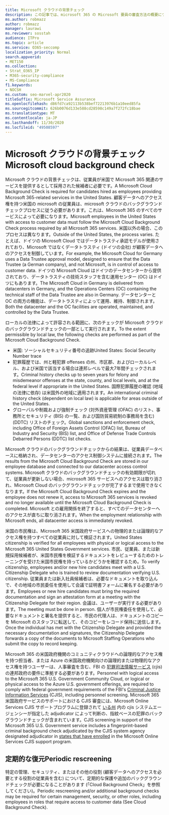 ```yaml
---
title: Microsoft クラウドの背景チェック
description: この記事では、microsoft 365 の Microsoft 要員の審査方法の概要について説明します。
ms.author: robmazz
author: robmazz
manager: laurawi
ms.reviewer: sosstah
audience: ITPro
ms.topic: article
ms.service: O365-seccomp
localization_priority: Normal
search.appverid:
- MET150
ms.collection:
- Strat_O365_IP
- M365-security-compliance
- MS-Compliance
f1.keywords:
- NOCSH
ms.custom: seo-marvel-apr2020
titleSuffix: Microsoft Service Assurance
ms.openlocfilehash: d86fd7ca92113b538bef72213976b1a10eed85fa
ms.sourcegitcommit: 626b0076d133e588cd28598c149a7f272fc18bae
ms.translationtype: MT
ms.contentlocale: ja-JP
ms.lasthandoff: 11/30/2020
ms.locfileid: "49508597"
---
```

# <a name="microsoft-cloud-background-check"></a><span data-ttu-id="259a4-103">Microsoft クラウドの背景チェック</span><span class="sxs-lookup"><span data-stu-id="259a4-103">Microsoft cloud background check</span></span>

<span data-ttu-id="259a4-104">Microsoft クラウドの背景チェックは、従業員が米国で Microsoft 365 関連のサービスを提供するとして採用された候補者に必要です。</span><span class="sxs-lookup"><span data-stu-id="259a4-104">A Microsoft Cloud Background Check is required for candidates hired as employees providing Microsoft 365-related services in the United States.</span></span> <span data-ttu-id="259a4-105">顧客データへのアクセス権を持つ米国の microsoft の従業員は、microsoft クラウドのバックグラウンドチェックプロセスに従う必要があります。これは、Microsoft 365 のすべてのサービスによって必要になります。</span><span class="sxs-lookup"><span data-stu-id="259a4-105">Microsoft employees in the United States with access to customer data must follow the Microsoft Cloud Background Check process required by all Microsoft 365 services.</span></span> <span data-ttu-id="259a4-106">米国以外の場合、このプロセスは異なります。</span><span class="sxs-lookup"><span data-stu-id="259a4-106">Outside of the United States, the process varies.</span></span> <span data-ttu-id="259a4-107">たとえば、ドイツの Microsoft Cloud ではデータトラスティ承認モデルが使用されており、Microsoft ではなくデータトラスティ (ドイツの会社) が顧客データへのアクセスを制御しています。</span><span class="sxs-lookup"><span data-stu-id="259a4-107">For example, the Microsoft Cloud for Germany uses a Data Trustee approval model, designed to ensure that the Data Trustee (a German company), and not Microsoft, is in control of access to customer data.</span></span> <span data-ttu-id="259a4-108">ドイツの Microsoft Cloud はドイツのデータセンターから提供されており、データトラスティの技術スタッフを含む運用センター (OC) はドイツにもあります。</span><span class="sxs-lookup"><span data-stu-id="259a4-108">The Microsoft Cloud in Germany is delivered from datacenters in Germany, and the Operations Centers (OC) containing the technical staff of the Data Trustee are also in Germany.</span></span> <span data-ttu-id="259a4-109">データセンターと OC の両方の機能は、データトラスティによって運用、維持、制御されます。</span><span class="sxs-lookup"><span data-stu-id="259a4-109">Both the datacenter and the OC facilities are operated, maintained, and controlled by the Data Trustee.</span></span>

<span data-ttu-id="259a4-110">ローカルの法律によって許容される範囲に、次のチェックが Microsoft クラウドのバックグラウンドチェックの一部として実行されます。</span><span class="sxs-lookup"><span data-stu-id="259a4-110">To the extent permissible by local law, the following checks are performed as part of the Microsoft Cloud Background Check.</span></span>

- <span data-ttu-id="259a4-111">米国: ソーシャルセキュリティ番号の追跡</span><span class="sxs-lookup"><span data-stu-id="259a4-111">United States: Social Security Number trace</span></span>
- <span data-ttu-id="259a4-112">犯罪履歴では、州と軽犯罪 offenses の州、市区郡、およびローカルレベル、および米国で該当する場合は連邦レベルで最大7年間チェックされます。</span><span class="sxs-lookup"><span data-stu-id="259a4-112">Criminal history checks up to seven years for felony and misdemeanor offenses at the state, county, and local levels, and at the federal level if appropriate in the United States.</span></span> <span data-ttu-id="259a4-113">国際犯罪履歴の確認 (地域の法律に依存) は米国外の地域に適用されます。</span><span class="sxs-lookup"><span data-stu-id="259a4-113">An international criminal history check (dependent on local law) is applicable for areas outside of the United States.</span></span>
- <span data-ttu-id="259a4-114">グローバルや制裁および強制チェック (対外資産管理 (OFAC) のリスト、事務所とセキュリティ (BIS) の一覧、および国防貿易統制の事務局を含む) (DDTC) リストのチェック。</span><span class="sxs-lookup"><span data-stu-id="259a4-114">Global sanctions and enforcement check, including Office of Foreign Assets Control (OFAC) list, Bureau of Industry and Security (BIS) list, and Office of Defense Trade Controls Debarred Persons (DDTC) list checks.</span></span>

<span data-ttu-id="259a4-115">Microsoft クラウドのバックグラウンドチェックからの結果は、従業員データベースに格納され、データセンターのアクセス制御システムに接続されます。</span><span class="sxs-lookup"><span data-stu-id="259a4-115">The results from the Microsoft Cloud Background Check are stored in our employee database and connected to our datacenter access control systems.</span></span> <span data-ttu-id="259a4-116">Microsoft クラウドのバックグラウンドチェックの有効期限が切れて、従業員が更新しない場合、microsoft 365 サービスへのアクセスは取り消され、Microsoft Cloud のバックグラウンドチェックが完了するまで使用できなくなります。</span><span class="sxs-lookup"><span data-stu-id="259a4-116">If the Microsoft Cloud Background Check expires and the employee does not renew it, access to Microsoft 365 services is revoked and no longer available until the Microsoft Cloud Background Check is completed.</span></span> <span data-ttu-id="259a4-117">Microsoft との雇用関係を終了すると、すべてのデータセンターへのアクセスが直ちに取り消されます。</span><span class="sxs-lookup"><span data-stu-id="259a4-117">When the employment relationship with Microsoft ends, all datacenter access is immediately revoked.</span></span>

<span data-ttu-id="259a4-118">米国の市民権は、Microsoft 365 米国政府サービスへの物理的または論理的なアクセス権を持つすべての従業員に対して検証されます。</span><span class="sxs-lookup"><span data-stu-id="259a4-118">United States citizenship is verified for all employees with physical or logical access to the Microsoft 365 United States Government services.</span></span> <span data-ttu-id="259a4-119">市民、従業員、または新規採用候補者が、米国市民権を検証するドキュメントをレビューするためのトレーニングを受けた米国市民権を持っているかどうかを確認するため。</span><span class="sxs-lookup"><span data-stu-id="259a4-119">To verify citizenship, employees and/or new hire candidates meet with a U.S. Citizenship Delegate who is trained to review documentation verifying U.S. citizenship.</span></span> <span data-ttu-id="259a4-120">従業員または新入社員候補者は、必要なドキュメントを取り込んで、その地域の市民委任を使用して会議で証明書フォームに署名する必要があります。</span><span class="sxs-lookup"><span data-stu-id="259a4-120">Employees or new hire candidates must bring the required documentation and sign an attestation form at a meeting with the Citizenship Delegate for their region.</span></span> <span data-ttu-id="259a4-121">会議は、ユーザーが実行する必要があります。</span><span class="sxs-lookup"><span data-stu-id="259a4-121">The meeting must be done in person.</span></span> <span data-ttu-id="259a4-122">個人が市民権委任を使用して、必要なドキュメントと署名を提供すると、市民の代理人は、ドキュメントのコピーを Microsoft のスタッフに転送して、そのコピーをレコード保持に送信します。</span><span class="sxs-lookup"><span data-stu-id="259a4-122">Once the individual has met with the Citizenship Delegate and provided the necessary documentation and signatures, the Citizenship Delegate forwards a copy of the documents to Microsoft Staffing Operations who submit the copy to record keeping.</span></span>

<span data-ttu-id="259a4-123">Microsoft 365 の米国政府機関のコミュニティクラウドへの論理的なアクセス権を持つ担当者、または Azure の米国政府機関向けの論理的または物理的なアクセス権を持つユーザーは、人事審査を含む、FBI の [犯罪司法情報サービス](https://www.fbi.gov/services/cjis) (cjis) の連邦政府の要件に準拠する必要があります。</span><span class="sxs-lookup"><span data-stu-id="259a4-123">Personnel with logical access to the Microsoft 365 U.S. Government Community Cloud, or logical or physical access to the Azure U.S. government offerings, are required to comply with federal government requirements of the FBI's [Criminal Justice Information Services](https://www.fbi.gov/services/cjis) (CJIS), including personnel screening.</span></span> <span data-ttu-id="259a4-124">Microsoft 365 米国政府サービスのサポートにおける CJIS 審査には、Microsoft Online Services CJIS サポートプログラムに登録されて [いる州](https://blogs.office.com/2013/10/23/california-and-microsoft-sign-cjis-security-policy-agreement/) 内の cjis システムエージェンシーが指定した adjudicator によって判断の、指紋ベースの犯罪のバックグラウンドチェックが含まれています。</span><span class="sxs-lookup"><span data-stu-id="259a4-124">CJIS screening in support of the Microsoft 365 U.S. Government service includes a fingerprint-based criminal background check adjudicated by the CJIS system agency designated adjudicator in [states that have enrolled](https://blogs.office.com/2013/10/23/california-and-microsoft-sign-cjis-security-policy-agreement/) in the Microsoft Online Services CJIS support program.</span></span>

## <a name="periodic-rescreening"></a><span data-ttu-id="259a4-125">定期的な復元</span><span class="sxs-lookup"><span data-stu-id="259a4-125">Periodic rescreening</span></span>

<span data-ttu-id="259a4-126">特定の管理、セキュリティ、またはその他の役割 (顧客データへのアクセスを必要とする役割の従業員を含む) について、定期的な保護や追加のバックグラウンドチェックが必要になることがあります (「Cloud Background Check」を参照してください)。</span><span class="sxs-lookup"><span data-stu-id="259a4-126">Periodic rescreening and/or additional background checks may be required for certain management, security, or other roles, including employees in roles that require access to customer data (See Cloud Background Check).</span></span>